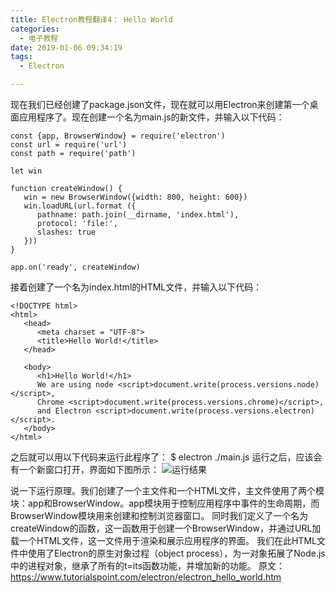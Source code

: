 ```yaml
---
title: Electron教程翻译4： Hello World
categories:
  - 电子教程
date: 2019-01-06 09:34:19
tags:
  - Electron

---
```


现在我们已经创建了package.json文件，现在就可以用Electron来创建第一个桌面应用程序了。现在创建一个名为main.js的新文件，并输入以下代码：
```
const {app, BrowserWindow} = require('electron') 
const url = require('url') 
const path = require('path')  

let win 

function createWindow() { 
   win = new BrowserWindow({width: 800, height: 600}) 
   win.loadURL(url.format ({ 
      pathname: path.join(__dirname, 'index.html'), 
      protocol: 'file:', 
      slashes: true 
   })) 
}  

app.on('ready', createWindow)
```

<!--More-->

接着创建了一个名为index.html的HTML文件，并输入以下代码：

```
<!DOCTYPE html>
<html>
   <head>
      <meta charset = "UTF-8">
      <title>Hello World!</title>
   </head>
   
   <body>
      <h1>Hello World!</h1>
      We are using node <script>document.write(process.versions.node)</script>,
      Chrome <script>document.write(process.versions.chrome)</script>,
      and Electron <script>document.write(process.versions.electron)</script>.
   </body>
</html>
```

之后就可以用以下代码来运行此程序了：
$ electron ./main.js
运行之后，应该会有一个新窗口打开，界面如下图所示：
![运行结果 ](http://img.zjer.cn/uploads1/editor/2018/12/11/15445001751687.jpg)

说一下运行原理。我们创建了一个主文件和一个HTML文件，主文件使用了两个模块：app和BrowserWindow。app模块用于控制应用程序中事件的生命周期，而BrowserWindow模块用来创建和控制浏览器窗口。
同时我们定义了一个名为createWindow的函数，这一函数用于创建一个BrowserWindow，并通过URL加载一个HTML文件，这一文件用于渲染和展示应用程序的界面。
我们在此HTML文件中使用了Electron的原生对象过程（object process），为一对象拓展了Node.js中的进程对象，继承了所有的t=its函数功能，并增加新的功能。
原文：https://www.tutorialspoint.com/electron/electron_hello_world.htm